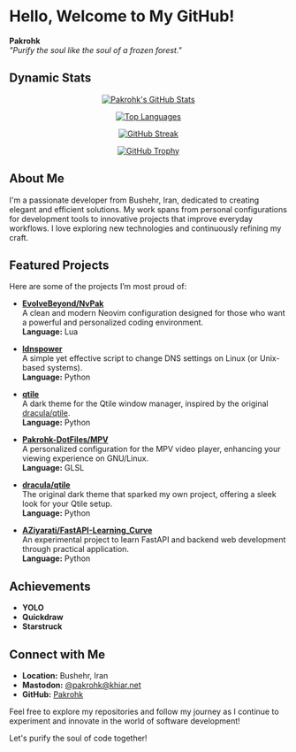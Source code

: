 # Hello, Welcome to My GitHub!

**Pakrohk**  
*"Purify the soul like the soul of a frozen forest."*

## Dynamic Stats

<p align="center">
  <!-- GitHub Stats Card -->
  <a href="https://github.com/anuraghazra/github-readme-stats">
    <img src="https://github-readme-stats.vercel.app/api?username=Pakrohk&show_icons=true&theme=radical" alt="Pakrohk's GitHub Stats" />
  </a>
</p>

<p align="center">
  <!-- Top Languages Card -->
  <a href="https://github.com/anuraghazra/github-readme-stats">
    <img src="https://github-readme-stats.vercel.app/api/top-langs/?username=Pakrohk&layout=compact&theme=radical" alt="Top Languages" />
  </a>
</p>

<p align="center">
  <!-- GitHub Streak Card -->
  <a href="https://git.io/streak-stats">
    <img src="https://github-readme-streak-stats.herokuapp.com/?user=Pakrohk&theme=radical" alt="GitHub Streak" />
  </a>
</p>

<p align="center">
  <!-- GitHub Trophy Card -->
  <a href="https://github.com/ryo-ma/github-profile-trophy">
    <img src="https://github-profile-trophy.vercel.app/?username=Pakrohk&theme=radical" alt="GitHub Trophy" />
  </a>
</p>

## About Me

I'm a passionate developer from Bushehr, Iran, dedicated to creating elegant and efficient solutions. My work spans from personal configurations for development tools to innovative projects that improve everyday workflows. I love exploring new technologies and continuously refining my craft.

## Featured Projects

Here are some of the projects I’m most proud of:

- **[EvolveBeyond/NvPak](https://github.com/EvolveBeyond/NvPak)**  
  A clean and modern Neovim configuration designed for those who want a powerful and personalized coding environment.  
  **Language:** Lua

- **[ldnspower](https://github.com/Pakrohk/ldnspower)**  
  A simple yet effective script to change DNS settings on Linux (or Unix-based systems).  
  **Language:** Python

- **[qtile](https://github.com/Pakrohk/qtile)**  
  A dark theme for the Qtile window manager, inspired by the original [dracula/qtile](https://github.com/dracula/qtile).  
  **Language:** Python

- **[Pakrohk-DotFiles/MPV](https://github.com/Pakrohk-DotFiles/MPV)**  
  A personalized configuration for the MPV video player, enhancing your viewing experience on GNU/Linux.  
  **Language:** GLSL

- **[dracula/qtile](https://github.com/dracula/qtile)**  
  The original dark theme that sparked my own project, offering a sleek look for your Qtile setup.  
  **Language:** Python

- **[AZiyarati/FastAPI-Learning_Curve](https://github.com/AZiyarati/FastAPI-Learning_Curve)**  
  An experimental project to learn FastAPI and backend web development through practical application.  
  **Language:** Python

## Achievements

- **YOLO**
- **Quickdraw**
- **Starstruck**

## Connect with Me

- **Location:** Bushehr, Iran  
- **Mastodon:** [@pakrohk@khiar.net](https://khiar.net)  
- **GitHub:** [Pakrohk](https://github.com/Pakrohk)

Feel free to explore my repositories and follow my journey as I continue to experiment and innovate in the world of software development!

Let's purify the soul of code together!

